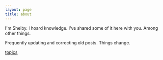 ```yaml
---
layout: page
title: about
---
```


I'm Shelby. I hoard knowledge. I've shared some of it here with you. Among other things.

Frequently updating and correcting old posts. Things change.

[topics](/topics)